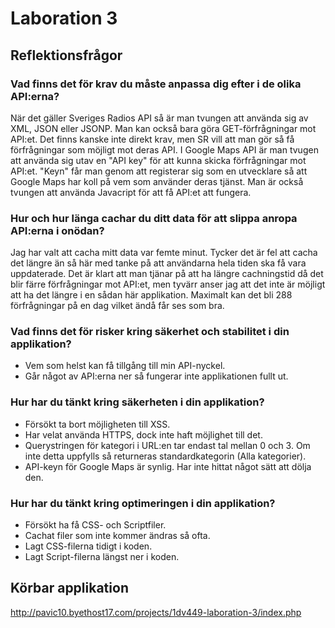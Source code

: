 # Laboration 3

## Reflektionsfrågor

### Vad finns det för krav du måste anpassa dig efter i de olika API:erna?
När det gäller Sveriges Radios API så är man tvungen att använda sig av XML, JSON eller JSONP. Man kan också bara göra GET-förfrågningar mot API:et. Det finns kanske inte direkt krav, men SR vill att man gör så få förfrågningar som möjligt mot deras API. 
I Google Maps API är man tvugen att använda sig utav en "API key" för att kunna skicka förfrågningar mot API:et. "Keyn" får man genom att registerar sig som en utvecklare så att Google Maps har koll på vem som använder deras tjänst. Man är också tvungen att använda Javacript för att få API:et att fungera.

### Hur och hur länga cachar du ditt data för att slippa anropa API:erna i onödan?
Jag har valt att cacha mitt data var femte minut. Tycker det är fel att cacha det längre än så här med tanke på att användarna hela tiden ska få vara uppdaterade. Det är klart att man tjänar på att ha längre cachningstid då det blir färre förfrågningar mot API:et, men tyvärr anser jag att det inte är möjligt att ha det längre i en sådan här applikation. Maximalt kan det bli 288 förfrågningar på en dag vilket ändå får ses som bra.

### Vad finns det för risker kring säkerhet och stabilitet i din applikation?
- Vem som helst kan få tillgång till min API-nyckel.
- Går något av API:erna ner så fungerar inte applikationen fullt ut.

### Hur har du tänkt kring säkerheten i din applikation?
- Försökt ta bort möjligheten till XSS.
- Har velat använda HTTPS, dock inte haft möjlighet till det.
- Querystringen för kategori i URL:en tar endast tal mellan 0 och 3. Om inte detta uppfylls så returneras standardkategorin (Alla kategorier).
- API-keyn för Google Maps är synlig. Har inte hittat något sätt att dölja den.

### Hur har du tänkt kring optimeringen i din applikation?
- Försökt ha få CSS- och Scriptfiler.
- Cachat filer som inte kommer ändras så ofta.
- Lagt CSS-filerna tidigt i koden.
- Lagt Script-filerna längst ner i koden.

## Körbar applikation
http://pavic10.byethost17.com/projects/1dv449-laboration-3/index.php
